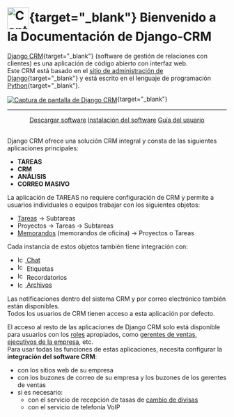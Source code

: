 # [<img src="img/django-crm_logo.png" alt="Captura de pantalla de Django CRM" width="50px" align="center" style="float: center"/>](https://github.com/DjangoCRM/django-crm/){target="_blank"} Bienvenido a la Documentación de Django-CRM

[Django CRM](https://github.com/DjangoCRM/django-crm/){target="_blank"} (software de gestión de relaciones con clientes) es una aplicación de código abierto con interfaz web.  
Este CRM está basado en el [sitio de administración de Django](https://docs.djangoproject.com/en/dev/ref/contrib/admin/){target="_blank"} y está escrito en el lenguaje de programación [Python](https://www.python.org/){target="_blank"}.

[<img src="img/django-crm_deals_screenshot_2x1v2.png" alt="Captura de pantalla de Django CRM" align="center" style="float: center"/>](img/django-crm_deals_screenshot_2x1v2.png){target="_blank"}
<hr/>
<div align="center">
<a class="md-button" href="https://github.com/DjangoCRM/django-crm/archive/refs/heads/main.zip">Descargar software</a>
<a class="md-button" href="/en/latest/installation/">Instalación del software</a>
<a class="md-button" href="/en/latest/introduction/">Guía del usuario</a>
</div><br>

Django CRM ofrece una solución CRM integral y consta de las siguientes aplicaciones principales:

- __TAREAS__
- __CRM__
- __ANÁLISIS__
- __CORREO MASIVO__

La aplicación de TAREAS no requiere configuración de CRM y permite a usuarios individuales o equipos trabajar con los siguientes objetos:

- [Tareas](tasks_section.md#tasks) -> Subtareas
- Proyectos -> Tareas -> Subtareas
- [Memorandos](tasks_section.md#memos) (memorandos de oficina) -> Proyectos o Tareas 

Cada instancia de estos objetos también tiene integración con:

- [<img src="icons/chat-left-text.svg" alt="Icono de chat" style="vertical-align: sub;" width="17" height="17"> Chat](tasks_section.md#chat-in-objects)
- <span style="vertical-align: baseline"><img src="icons/tags.svg" alt="Icono de etiqueta" width="17" height="17"></span>  Etiquetas
- <span style="vertical-align: baseline"><img src="icons/alarm.svg" alt="Icono de alarma" width="17" height="17"></span> Recordatorios
- [<img src="icons/paperclip.svg" alt="Icono de clip" style="vertical-align: sub;" width="17" height="17"> Archivos](introduction.md#file-object)

Las notificaciones dentro del sistema CRM y por correo electrónico también están disponibles.  
Todos los usuarios de CRM tienen acceso a esta aplicación por defecto.

El acceso al resto de las aplicaciones de Django CRM solo está disponible para usuarios con los [roles](adding_crm_users.md#user-groups-roles) apropiados, como [gerentes de ventas](guide_for_sales_manager.md), [ejecutivos de la empresa](guide_for_company_executives.md), etc.  
Para usar todas las funciones de estas aplicaciones, necesita configurar la __integración del software CRM__:

- con los sitios web de su empresa
- con los buzones de correo de su empresa y los buzones de los gerentes de ventas
- si es necesario:
    - con el servicio de recepción de tasas de [cambio de divisas](currencies.md)
    - con el servicio de telefonía VoIP
